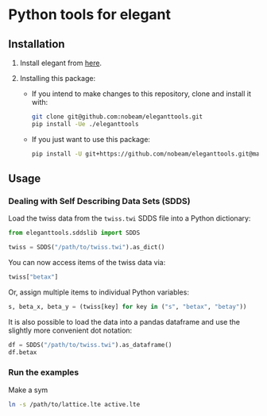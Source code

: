# Python tools for elegant

## Installation

1. Install elegant from [here](https://aps.anl.gov/Accelerator-Operations-Physics/Software).

2. Installing this package:

    * If you intend to make changes to this repository, clone and install it with:

        ``` bash
        git clone git@github.com:nobeam/eleganttools.git
        pip install -Ue ./eleganttools
        ```

    * If you just want to use this package:

        ``` bash
        pip install -U git+https://github.com/nobeam/eleganttools.git@master
        ```

## Usage

### Dealing with Self Describing Data Sets (SDDS)

Load the twiss data from the `twiss.twi` SDDS file into a Python dictionary:

``` python
from eleganttools.sddslib import SDDS

twiss = SDDS("/path/to/twiss.twi").as_dict()
```

You can now access items of the twiss data via:

``` python
twiss["betax"]
```

Or, assign multiple items to individual Python variables:

``` python
s, beta_x, beta_y = (twiss[key] for key in ("s", "betax", "betay"))
```

It is also possible to load the data into a pandas dataframe and use the slightly more
convenient dot notation:

``` python
df = SDDS("/path/to/twiss.twi").as_dataframe()
df.betax
```

### Run the examples

Make a sym

``` bash
ln -s /path/to/lattice.lte active.lte
```

